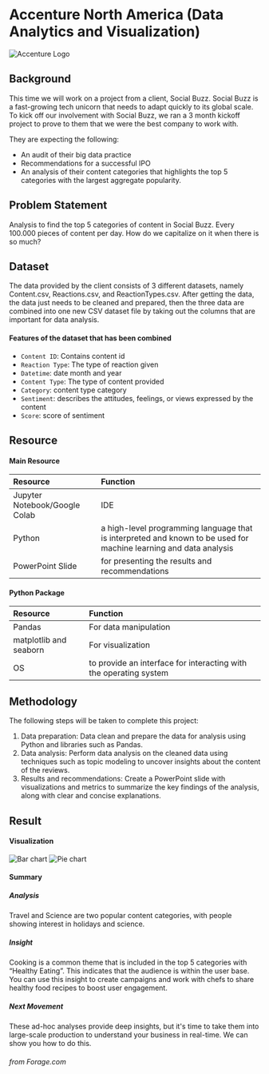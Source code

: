 # Accenture North America (Data Analytics and Visualization)
<img src="https://asset-2.tstatic.net/tribunnews/foto/bank/images/ilustrasi-accenture-logo-accenture.jpg" alt="Accenture Logo" style="display: block; margin-left: auto; margin-right: auto"/>

## Background
This time we will work on a project from a client, Social Buzz. Social Buzz is a fast-growing tech unicorn that needs to adapt quickly to its global scale. To kick off our involvement with Social Buzz, we ran a 3 month kickoff project to prove to them that we were the best company to work with.

They are expecting the following: 
* An audit of their big data practice 
* Recommendations for a successful IPO 
* An analysis of their content categories that highlights the top 5 categories with the largest aggregate popularity.

## Problem Statement
Analysis to find the top 5 categories of content in Social Buzz. Every 100.000 pieces of content per day. How do we capitalize on it when there is so much?

## Dataset
The data provided by the client consists of 3 different datasets, namely Content.csv, Reactions.csv, and ReactionTypes.csv. After getting the data, the data just needs to be cleaned and prepared, then the three data are combined into one new CSV dataset file by taking out the columns that are important for data analysis.
#### Features of the dataset that has been combined 
* `Content ID`: Contains content id
* `Reaction Type`: The type of reaction given
* `Datetime`: date month and year
* `Content Type`: The type of content provided
* `Category`: content type category
* `Sentiment`: describes the attitudes, feelings, or views expressed by the content
* `Score`: score of sentiment

## Resource
#### Main Resource
| Resource | Function |
|:---------|:---------|
| Jupyter Notebook/Google Colab | IDE |
| Python        | a high-level programming language that is interpreted and known to be used for machine learning and data analysis   | 
| PowerPoint Slide        |  for presenting the results and recommendations   | 

#### Python Package
| Resource | Function |
|:---------|:---------|
| Pandas       | For data manipulation       |
| matplotlib and seaborn    | For visualization |
| OS | to provide an interface for interacting with the operating system |

## Methodology
The following steps will be taken to complete this project:

1. Data preparation: Data clean and prepare the data for analysis using Python and libraries such as Pandas.
2. Data analysis: Perform data analysis on the cleaned data using techniques such as topic modeling to uncover insights about the content of the reviews.
3. Results and recommendations: Create a PowerPoint slide with visualizations and metrics to summarize the key findings of the analysis, along with clear and concise explanations.

## Result
#### Visualization
![Bar chart](https://github.com/user-attachments/assets/c05e1974-b89b-4874-9bfa-a87576e9da72)
![Pie chart](https://github.com/user-attachments/assets/d6f695c2-611c-4698-8d72-76481ac52079)

#### Summary
##### Analysis
Travel and Science are two popular content categories, with people showing interest in holidays and science.
##### Insight
Cooking is a common theme that is included in the top 5 categories with “Healthy Eating”. This indicates that the audience is within the user base. You can use this insight to create campaigns and work with chefs to share healthy food recipes to boost user engagement.
##### Next Movement
These ad-hoc analyses provide deep insights, but it's time to take them into large-scale production to understand your business in real-time. We can show you how to do this.

###### from Forage.com
